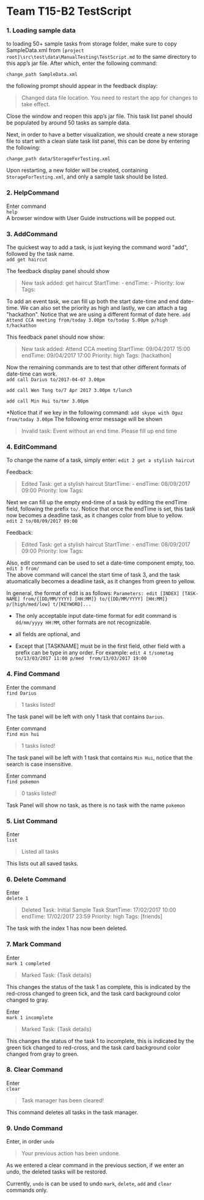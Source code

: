 # Team T15-B2 TestScript

### 1. Loading sample data
to loading 50+ sample tasks from storage folder, make sure to copy SampleData.xml from `[project root]\src\test\data\ManualTesting\TestScript.md` to the same directory to this app’s jar file. After which, enter the following command:

`change_path SampleData.xml`

the following prompt should appear in the feedback display: 
> Changed data file location. You need to restart the app for changes to take effect.

Close the window and reopen this app’s jar file. This task list panel should be populated by around 50 tasks as sample data.

Next, in order to have a better visualization, we should create a new storage file to start with a clean slate task list panel, this can be done by entering the following: 

`change_path data/StorageForTesting.xml`

Upon restarting, a new folder will be created, containing `StorageForTesting.xml`, and only a sample task should be listed.

### 2. HelpCommand

Enter command<br>
`help`<br>
A browser window with User Guide instructions will be popped out.

### 3. AddCommand 

The quickest way to add a task, is just keying the command word "add", followed by the task name.<br>
`add get haircut`<br>

The feedback display panel should show
> New task added: get haircut StartTime: - endTime: - Priority: low Tags:  

To add an event task, we can fill up both the start date-time and end date-time. We can also set the priority as high and lastly, we can attach a tag "hackathon". Notice that we are using a different format of date here.
`add Attend CCA meeting from/today 3.00pm to/today 5.00pm p/high t/hackathon`

This feedback panel should now show:
> New task added: Attend CCA meeting StartTime: 09/04/2017 15:00 endTime: 09/04/2017 17:00 Priority: high Tags: [hackathon]

Now the remaining commands are to test that other different formats of date-time can work.<br>
`add call Darius to/2017-04-07 3.00pm`

`add call Wen Tong to/7 Apr 2017 3.00pm t/lunch`

`add call Min Hui to/tmr 3.00pm`


*Notice that if we key in the following command:
`add skype with Oguz from/today 3.00pm`
The following error message will be shown
> Invalid task: Event without an end time. Please fill up end time<br>


### 4. EditCommand

To change the name of a task, simply enter:
`edit 2 get a stylish haircut`

Feedback:
> Edited Task: get a stylish haircut StartTime: - endTime: 08/09/2017 09:00 Priority: low Tags:

Next we can fill up the empty end-time of a task by editing the endTime field, following the prefix `to/`. Notice that once the endTime is set, this task now becomes a deadline task, as it changes color from blue to yellow.<br>
`edit 2 to/08/09/2017 09:00`

Feedback:
> Edited Task: get a stylish haircut StartTime: - endTime: 08/09/2017 09:00 Priority: low Tags: 

Also, edit command can be used to set a date-time component empty, too.
`edit 3 from/`<br>
The above command will cancel the start time of task 3, and the task atuomatically becomes a deadline task, as it changes from green to yellow. 

In general, the format of edit is as follows:
`Parameters: edit [INDEX] [TASK-NAME] from/{[DD/MM/YYYY] [HH:MM]} to/{[DD/MM/YYYY] [HH:MM]} p/[high/med/low] t/[KEYWORD]...`

* The only acceptable input date-time format for edit command is `dd/mm/yyyy HH:MM`, other formats are not recognizable.

* all fields are optional, and 

* Except that [TASKNAME] must be in the first field, other field with a prefix can be type in any order.
For example: 
`edit 4 t/sometag to/13/03/2017 11:00 p/med  from/13/03/2017 19:00`

### 4. Find Command

Enter the command<br>
`find Darius`
> 1 tasks listed!<br>

The task panel will be left with only 1 task that contains `Darius`.

Enter command<br>
`find min hui`
> 1 tasks listed!<br>

The task panel will be left with 1 task that contains `Min Hui`, notice that the search is case insensitive.

Enter command<br>
`find pokemon`
> 0 tasks listed!

Task Panel will show no task, as there is no task with the name `pokemon`

### 5. List Command

Enter<br>
`list`
> Listed all tasks

This lists out all saved tasks.

### 6. Delete Command

Enter<br>
`delete 1`
> Deleted Task: Initial Sample Task StartTime: 17/02/2017 10:00 endTime: 17/02/2017 23:59 Priority: high Tags: [friends]

The task with the index 1 has now been deleted.

### 7. Mark Command

Enter<br>
`mark 1 completed`
> Marked Task: {Task details}

This changes the status of the task 1 as complete, this is indicated by the red-cross changed to green tick, and the task card background color changed to gray.

Enter<br>
`mark 1 incomplete`
> Marked Task: {Task details}

This changes the status of the task 1 to incomplete, this is indicated by the green tick changed to red-cross, and the task card background color changed from gray to green.

### 8. Clear Command

Enter<br>
`clear`
> Task manager has been cleared!

This command deletes all tasks in the task manager.

### 9. Undo Command 

Enter, in order
`undo`
> Your previous action has been undone.

As we entered a clear command in the previous section, if we enter an undo, the deleted tasks will be restored.

Currently, `undo` is can be used to undo `mark`, `delete`, `add` and `clear` commands only.